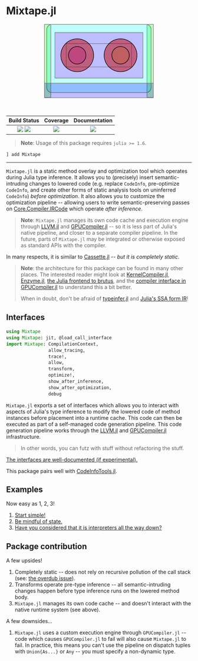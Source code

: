 # Mixtape.jl

<p align="center">
<img height="200" src="assets/mixtape.png"/>
</p>
<br>

| **Build Status**                                       | **Coverage**                    | **Documentation** |
|:------------------------------------------------------:|:-------------------------------:|:-----------------:|
| [![][gha-1.6-img]][gha-url] [![][gha-nightly-img]][gha-url] | [![][codecov-img]][codecov-url] | [![][dev-docs-img]][dev-docs-url] |

[gha-1.6-img]: https://github.com/femtomc/Mixtape.jl/workflows/julia-1.6/badge.svg
[gha-nightly-img]: https://github.com/femtomc/Mixtape.jl/workflows/julia-nightly/badge.svg
[gha-url]: https://github.com/femtomc/Mixtape.jl/actions
[codecov-img]: https://codecov.io/github/femtomc/Mixtape.jl/badge.svg?branch=master
[codecov-url]: https://codecov.io/github/femtomc/Mixtape.jl?branch=master
[dev-docs-img]: https://img.shields.io/badge/docs-dev-blue.svg
[dev-docs-url]: https://femtomc.github.io/Mixtape.jl/dev

> **Note**: Usage of this package requires `julia >= 1.6`.

```
] add Mixtape
```

---

`Mixtape.jl` is a static method overlay and optimization tool which operates during Julia type inference. It allows you to (precisely) insert semantic-intruding changes to lowered code (e.g. replace `CodeInfo`, pre-optimize `CodeInfo`, and create other forms of static analysis tools on uninferred `CodeInfo`) _before optimization_. It also allows you to customize the optimization pipeline -- allowing users to write semantic-preserving passes on [Core.Compiler.IRCode](https://github.com/JuliaLang/julia/blob/master/base/compiler/ssair/ir.jl) which operate _after inference_.

> **Note**: `Mixtape.jl` manages its own code cache and execution engine through [LLVM.jl](https://github.com/maleadt/LLVM.jl) and [GPUCompiler.jl](https://github.com/JuliaGPU/GPUCompiler.jl) -- so it is less part of Julia's native pipeline, and closer to a separate compiler pipeline. In the future, parts of `Mixtape.jl` may be integrated or otherwise exposed as standard APIs with the compiler.

In many respects, it is similar to [Cassette.jl](https://github.com/JuliaLabs/Cassette.jl) -- _but it is completely static_.

> **Note**: the architecture for this package can be found in many other places. The interested reader might look at [KernelCompiler.jl](https://github.com/vchuravy/KernelCompiler.jl), [Enzyme.jl](https://github.com/wsmoses/Enzyme.jl), [the Julia frontend to brutus](https://github.com/JuliaLabs/brutus/blob/master/Brutus/src/Brutus.jl), and the [compiler interface in GPUCompiler.jl](https://github.com/JuliaGPU/GPUCompiler.jl/blob/master/src/interface.jl) to understand this a bit better.
>
> When in doubt, don't be afraid of [typeinfer.jl](https://github.com/JuliaLang/julia/blob/master/base/compiler/typeinfer.jl) and [Julia's SSA form IR](https://github.com/JuliaLang/julia/tree/master/base/compiler/ssair)!

## Interfaces

```julia
using Mixtape
using Mixtape: jit, @load_call_interface
import Mixtape: CompilationContext, 
                allow_tracing,
                trace!,
                allow, 
                transform, 
                optimize!,
                show_after_inference,
                show_after_optimization, 
                debug
```

`Mixtape.jl` exports a set of interfaces which allows you to interact with aspects of Julia's type inference to modify the lowered code of method instances before placement into a runtime cache. This code can then be executed as part of a self-managed code generation pipeline. This code generation pipeline works through the [LLVM.jl](https://github.com/maleadt/LLVM.jl) and [GPUCompiler.jl](https://github.com/JuliaGPU/GPUCompiler.jl) infrastructure.

> In other words, you can futz with stuff without refactoring the stuff.

[The interfaces are well-documented (if experimental).](https://femtomc.github.io/Mixtape.jl/dev/)

This package pairs well with [CodeInfoTools.jl](https://github.com/femtomc/CodeInfoTools.jl).

## Examples

Now easy as 1, 2, 3!

1. [Start simple!](https://github.com/femtomc/Mixtape.jl/blob/master/examples/simple.jl)
2. [Be mindful of state.](https://github.com/femtomc/Mixtape.jl/blob/master/examples/insert_state.jl)
3. [Have you considered that it is interpreters all the way down?](https://github.com/femtomc/Mixtape.jl/blob/master/examples/tracing.jl)

## Package contribution

A few upsides!

1. Completely static -- does not rely on recursive pollution of the call stack (see: [the overdub issue](https://julia.mit.edu/Cassette.jl/stable/overdub.html)).
2. Transforms operate pre-type inference -- all semantic-intruding changes happen before type inference runs on the lowered method body.
3. `Mixtape.jl` manages its own code cache -- and doesn't interact with the native runtime system (see above).

A few downsides...

1. `Mixtape.jl` uses a custom execution engine through `GPUCompiler.jl` -- code which causes `GPUCompiler.jl` to fail will also cause `Mixtape.jl` to fail. In practice, this means you can't use the pipeline on dispatch tuples with `Union{As...}` or `Any` -- you must specify a non-dynamic type.
